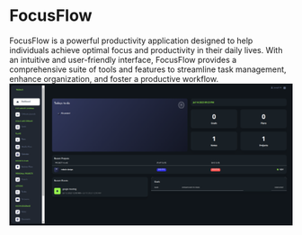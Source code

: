 # FocusFlow
FocusFlow is a powerful productivity application designed to help individuals achieve optimal focus and productivity in their daily lives. With an intuitive and user-friendly interface, FocusFlow provides a comprehensive suite of tools and features to streamline task management, enhance organization, and foster a productive workflow.
![alt focu](https://github.com/webmaster254/FocusFlow/blob/main/dashboard%20focus%20flow.png)
